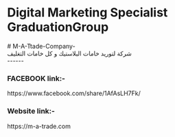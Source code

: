 <h1>Digital Marketing Specialist GraduationGroup</h1>
# M-A-Ttade-Company- <br>
شركة لتوريد خامات البلاستيك و كل خامات التغليف <br>
------
<h3>FACEBOOK link:-</h3>
https://www.facebook.com/share/1AfAsLH7Fk/ <br>
<h3>Website link:-</h3> https://m-a-trade.com
